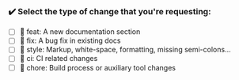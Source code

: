 ### ✔️ Select the type of change that you're requesting:

- [ ] 🎸 feat: A new documentation section 
- [ ] 🐛 fix: A bug fix in existing docs
- [ ] 💄 style: Markup, white-space, formatting, missing semi-colons... 
- [ ] 🎡 ci: CI related changes 
- [ ] 🤖 chore: Build process or auxiliary tool changes 
